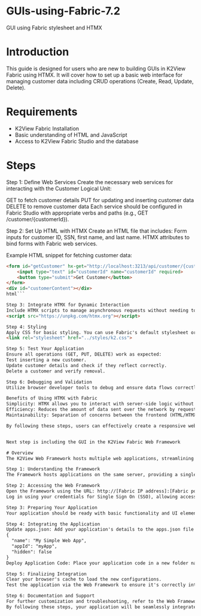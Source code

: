 # GUIs-using-Fabric-7.2
GUI using Fabric stylesheet and HTMX 

# Introduction
This guide is designed for users who are new to building GUIs in K2View Fabric using HTMX. It will cover how to set up a basic web interface for managing customer data including CRUD operations (Create, Read, Update, Delete).

# Requirements
- K2View Fabric Installation
- Basic understanding of HTML and JavaScript
- Access to K2View Fabric Studio and the database

  
# Steps
Step 1: Define Web Services
Create the necessary web services for interacting with the Customer Logical Unit:

GET to fetch customer details
PUT for updating and inserting customer data
DELETE to remove customer data
Each service should be configured in Fabric Studio with appropriate verbs and paths (e.g., GET /customer/{customerId}).

Step 2: Set Up HTML with HTMX
Create an HTML file that includes:
Form inputs for customer ID, SSN, first name, and last name.
HTMX attributes to bind forms with Fabric web services.

Example HTML snippet for fetching customer data:
```html
<form id="getCustomer" hx-get="http://localhost:3213/api/customer/{customerId}" hx-ext="path-params" hx-target="#customerContent">
    <input type="text" id="customerId" name="customerId" required>
    <button type="submit">Get Customer</button>
</form>
<div id="customerContent"></div>
html```

Step 3: Integrate HTMX for Dynamic Interaction
Include HTMX scripts to manage asynchronous requests without needing to refresh the page. HTMX will help in dynamically loading and submitting data to the server.
<script src="https://unpkg.com/htmx.org"></script>

Step 4: Styling
Apply CSS for basic styling. You can use Fabric's default stylesheet or your custom CSS.
<link rel="stylesheet" href="../styles/k2.css">

Step 5: Test Your Application
Ensure all operations (GET, PUT, DELETE) work as expected:
Test inserting a new customer.
Update customer details and check if they reflect correctly.
Delete a customer and verify removal.

Step 6: Debugging and Validation
Utilize browser developer tools to debug and ensure data flows correctly between the client (HTMX) and server (Fabric). Check console logs for errors or unexpected behaviors.

Benefits of Using HTMX with Fabric
Simplicity: HTMX allows you to interact with server-side logic without writing much JavaScript, making it straightforward to bind HTML directly to Fabric web services.
Efficiency: Reduces the amount of data sent over the network by requesting only needed content, speeding up interactions.
Maintainability: Separation of concerns between the frontend (HTML/HTMX) and backend (Fabric) makes the system easier to maintain and scale.

By following these steps, users can effectively create a responsive web interface for managing customer data in K2View Fabric using HTMX. This setup is ideal for rapid prototyping and can be extended for more complex applications.


Next step is including the GUI in the K2View Fabric Web Framework

# Overview
The K2View Web Framework hosts multiple web applications, streamlining access through a unified interface. Here's how you can integrate your custom GUI into this framework.

Step 1: Understanding the Framework
The Framework hosts applications on the same server, providing a single access point via a structured menu.

Step 2: Accessing the Web Framework
Open the Framework using the URL: http://[Fabric IP address]:[Fabric port]. For local systems, this is usually http://localhost:3213.
Log in using your credentials for Single Sign On (SSO), allowing access to multiple applications with one login.

Step 3: Preparing Your Application
Your application should be ready with basic functionality and UI elements styled using k2.css for consistency with Fabric or your custom CSS for a unique design.

Step 4: Integrating the Application
Update apps.json: Add your application's details to the apps.json file in the Fabric installation directory under K2View\Fabric_[version]\Server\fabric\staticWeb. Example entry:
{
  "name": "My Simple Web App",
  "appId": "myApp",
  "hidden": false
}
Deploy Application Code: Place your application code in a new folder named after the appId within the same directory.

Step 5: Finalizing Integration
Clear your browser's cache to load the new configurations.
Test the application via the Web Framework to ensure it's correctly integrated and functioning.

Step 6: Documentation and Support
For further customization and troubleshooting, refer to the Web Framework API/Styles documentation available within the Framework's menu.
By following these steps, your application will be seamlessly integrated into the K2View Fabric Web Framework, enhancing the overall functionality and user experience.
